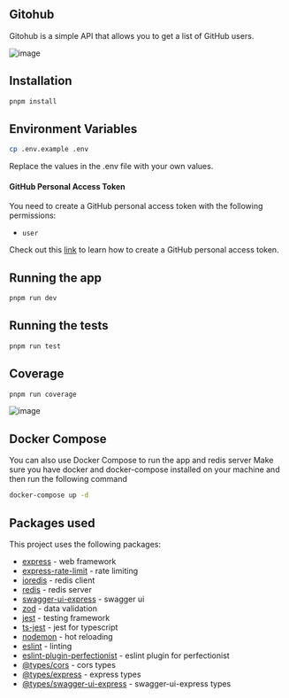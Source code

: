 ## Gitohub
Gitohub is a simple API that allows you to get a list of GitHub users.

![image](https://github.com/user-attachments/assets/ca513f3d-26b0-4f93-8f83-79c333253a99)


## Installation
```bash
pnpm install
```

## Environment Variables
```bash
cp .env.example .env
```
Replace the values in the .env file with your own values.

#### GitHub Personal Access Token
You need to create a GitHub personal access token with the following permissions:
- `user`

Check out this [link](https://docs.github.com/en/authentication/keeping-your-account-and-data-secure/managing-your-personal-access-tokens#creating-a-fine-grained-personal-access-token) to learn how to create a GitHub personal access token.

## Running the app
```bash
pnpm run dev
```

## Running the tests
```bash
pnpm run test
```

## Coverage
```bash
pnpm run coverage
```
![image](https://github.com/user-attachments/assets/be374bea-85fd-4f26-893d-c9079e04e2f4)


## Docker Compose
You can also use Docker Compose to run the app and redis server
Make sure you have docker and docker-compose installed on your machine and then run the following command
```bash
docker-compose up -d
```

## Packages used 
This project uses the following packages:
- [express](https://expressjs.com/) - web framework
- [express-rate-limit](https://github.com/nfriedly/express-rate-limit) - rate limiting
- [ioredis](https://github.com/luin/ioredis) - redis client
- [redis](https://redis.io/) - redis server
- [swagger-ui-express](https://github.com/scottie1984/swagger-ui-express) - swagger ui
- [zod](https://zod.dev/) - data validation
- [jest](https://jestjs.io/) - testing framework
- [ts-jest](https://kulshekhar.github.io/ts-jest/) - jest for typescript
- [nodemon](https://nodemon.io/) - hot reloading
- [eslint](https://eslint.org/) - linting
- [eslint-plugin-perfectionist](https://github.com/perfect-square/eslint-plugin-perfectionist) - eslint plugin for perfectionist
- [@types/cors](https://github.com/DefinitelyTyped/DefinitelyTyped/tree/master/types/cors) - cors types
- [@types/express](https://github.com/DefinitelyTyped/DefinitelyTyped/tree/master/types/express) - express types
- [@types/swagger-ui-express](https://github.com/DefinitelyTyped/DefinitelyTyped/tree/master/types/swagger-ui-express) - swagger-ui-express types

